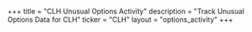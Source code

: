 +++
title = "CLH Unusual Options Activity"
description = "Track Unusual Options Data for CLH"
ticker = "CLH"
layout = "options_activity"
+++

